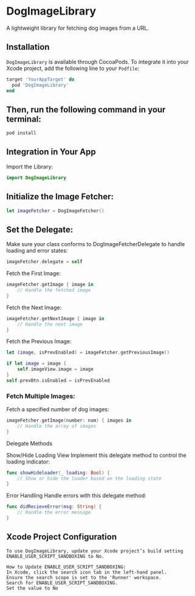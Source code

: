 # DogImageLibrary

A lightweight library for fetching dog images from a URL.

## Installation

`DogImageLibrary` is available through CocoaPods. To integrate it into your Xcode project, add the following line to your `Podfile`:

```ruby
target 'YourAppTarget' do
  pod 'DogImageLibrary'
end
```
## Then, run the following command in your terminal:



```bash
pod install
```
## Integration in Your App

Import the Library:

```swift
import DogImageLibrary
```
## Initialize the Image Fetcher:

```swift
let imageFetcher = DogImageFetcher()
```
## Set the Delegate:
Make sure your class conforms to DogImageFetcherDelegate to handle loading and error states:

```swift
imageFetcher.delegate = self
```
Fetch the First Image:

```swift
imageFetcher.getImage { image in
    // Handle the fetched image
}
```
Fetch the Next Image:

```swift
imageFetcher.getNextImage { image in
    // Handle the next image
}
```
Fetch the Previous Image:

```swift
let (image, isPrevEnabled) = imageFetcher.getPreviousImage()

if let image = image {
    self.imageView.image = image
}
self.prevBtn.isEnabled = isPrevEnabled
```
### Fetch Multiple Images:

Fetch a specified number of dog images:

```swift
imageFetcher.getImage(number: num) { images in
    // Handle the array of images
}
```
Delegate Methods

Show/Hide Loading View
Implement this delegate method to control the loading indicator:



```swift
func showHideloader(_ loading: Bool) {
    // Show or hide the loader based on the loading state
}
```
Error Handling
Handle errors with this delegate method:



```swift
func didRecieveError(msg: String) {
    // Handle the error message
}
```
## Xcode Project Configuration

```
To use DogImageLibrary, update your Xcode project’s build setting ENABLE_USER_SCRIPT_SANDBOXING to No.

How to Update ENABLE_USER_SCRIPT_SANDBOXING:
In Xcode, click the search icon tab in the left-hand panel.
Ensure the search scope is set to the 'Runner' workspace.
Search for ENABLE_USER_SCRIPT_SANDBOXING.
Set the value to No
```
